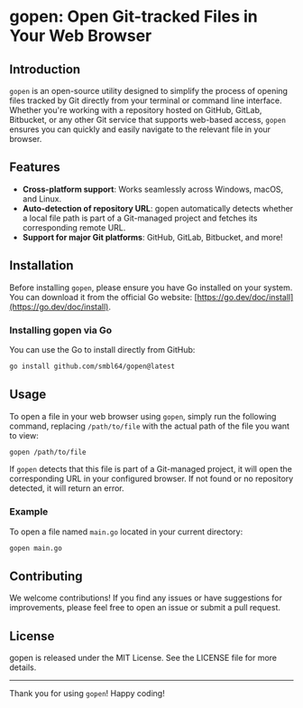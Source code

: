 # gopen: Open Git-tracked Files in Your Web Browser

## Introduction

`gopen` is an open-source utility designed to simplify the process of opening files tracked by Git directly from your terminal or command line interface. Whether you're working with a repository hosted on
GitHub, GitLab, Bitbucket, or any other Git service that supports web-based access, `gopen` ensures you can quickly and easily navigate to the relevant file in your browser.

## Features

- **Cross-platform support**: Works seamlessly across Windows, macOS, and Linux.
- **Auto-detection of repository URL**: gopen automatically detects whether a local file path is part of a Git-managed project and fetches its corresponding remote URL.
- **Support for major Git platforms**: GitHub, GitLab, Bitbucket, and more!

## Installation

Before installing `gopen`, please ensure you have Go installed on your system. You can download it from the official Go website: [https://go.dev/doc/install](https://go.dev/doc/install).

### Installing gopen via Go

You can use the Go to install directly from GitHub:

```sh
go install github.com/smbl64/gopen@latest
```

## Usage

To open a file in your web browser using `gopen`, simply run the following command, replacing `/path/to/file` with the actual path of the file you want to view:

```sh
gopen /path/to/file
```

If `gopen` detects that this file is part of a Git-managed project, it will open the corresponding URL in your configured browser. If not found or no repository detected, it will return an error.

### Example

To open a file named `main.go` located in your current directory:

```sh
gopen main.go
```

## Contributing

We welcome contributions! If you find any issues or have suggestions for improvements, please feel free to open an issue or submit a pull request.

## License

gopen is released under the MIT License. See the LICENSE file for more details.

---

Thank you for using `gopen`! Happy coding!
